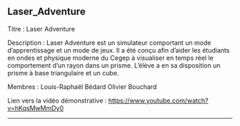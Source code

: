 Laser_Adventure
----------------------------------------------------------------------------------------------------------------------------------------------------------------------

Titre : Laser Adventure

Description : Laser Adventure est un simulateur comportant un mode d’apprentissage et un mode de jeux. Il a été conçu afin d’aider les
              étudiants en ondes et physique moderne du Cegep à visualiser en temps réel le comportement d’un rayon dans un prisme. L’élève 
              a en sa disposition un prisme à base triangulaire et un cube.

Membres : Louis-Raphaël Bédard
          Olivier Bouchard
          
Lien vers la vidéo démonstrative : https://www.youtube.com/watch?v=hKqsMwMmDy0

----------------------------------------------------------------------------------------------------------------------------------------------------------------------
